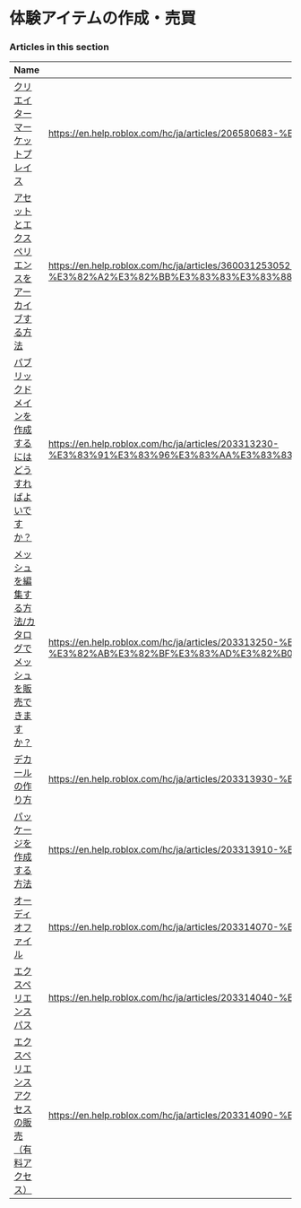 # 体験アイテムの作成・売買  
### Articles in this section
Name|URL
-|-
[クリエイターマーケットプレイス](./クリエイターマーケットプレイス.html) |https://en.help.roblox.com/hc/ja/articles/206580683-%E3%82%AF%E3%83%AA%E3%82%A8%E3%82%A4%E3%82%BF%E3%83%BC%E3%83%9E%E3%83%BC%E3%82%B1%E3%83%83%E3%83%88%E3%83%97%E3%83%AC%E3%82%A4%E3%82%B9
[アセットとエクスペリエンスをアーカイブする方法](./アセットとエクスペリエンスをアーカイブする方法.html) |https://en.help.roblox.com/hc/ja/articles/360031253052-%E3%82%A2%E3%82%BB%E3%83%83%E3%83%88%E3%81%A8%E3%82%A8%E3%82%AF%E3%82%B9%E3%83%9A%E3%83%AA%E3%82%A8%E3%83%B3%E3%82%B9%E3%82%92%E3%82%A2%E3%83%BC%E3%82%AB%E3%82%A4%E3%83%96%E3%81%99%E3%82%8B%E6%96%B9%E6%B3%95
[パブリックドメインを作成するにはどうすればよいですか？](./パブリックドメインを作成するにはどうすればよいですか？.html) |https://en.help.roblox.com/hc/ja/articles/203313230-%E3%83%91%E3%83%96%E3%83%AA%E3%83%83%E3%82%AF%E3%83%89%E3%83%A1%E3%82%A4%E3%83%B3%E3%82%92%E4%BD%9C%E6%88%90%E3%81%99%E3%82%8B%E3%81%AB%E3%81%AF%E3%81%A9%E3%81%86%E3%81%99%E3%82%8C%E3%81%B0%E3%82%88%E3%81%84%E3%81%A7%E3%81%99%E3%81%8B-
[メッシュを編集する方法/カタログでメッシュを販売できますか？](./メッシュを編集する方法-カタログでメッシュを販売できますか？.html) |https://en.help.roblox.com/hc/ja/articles/203313250-%E3%83%A1%E3%83%83%E3%82%B7%E3%83%A5%E3%82%92%E7%B7%A8%E9%9B%86%E3%81%99%E3%82%8B%E6%96%B9%E6%B3%95-%E3%82%AB%E3%82%BF%E3%83%AD%E3%82%B0%E3%81%A7%E3%83%A1%E3%83%83%E3%82%B7%E3%83%A5%E3%82%92%E8%B2%A9%E5%A3%B2%E3%81%A7%E3%81%8D%E3%81%BE%E3%81%99%E3%81%8B-
[デカールの作り方](./デカールの作り方.html) |https://en.help.roblox.com/hc/ja/articles/203313930-%E3%83%87%E3%82%AB%E3%83%BC%E3%83%AB%E3%81%AE%E4%BD%9C%E3%82%8A%E6%96%B9
[パッケージを作成する方法](./パッケージを作成する方法.html) |https://en.help.roblox.com/hc/ja/articles/203313910-%E3%83%91%E3%83%83%E3%82%B1%E3%83%BC%E3%82%B8%E3%82%92%E4%BD%9C%E6%88%90%E3%81%99%E3%82%8B%E6%96%B9%E6%B3%95
[オーディオファイル](./オーディオファイル.html) |https://en.help.roblox.com/hc/ja/articles/203314070-%E3%82%AA%E3%83%BC%E3%83%87%E3%82%A3%E3%82%AA%E3%83%95%E3%82%A1%E3%82%A4%E3%83%AB
[エクスペリエンスパス](./エクスペリエンスパス.html) |https://en.help.roblox.com/hc/ja/articles/203314040-%E3%82%A8%E3%82%AF%E3%82%B9%E3%83%9A%E3%83%AA%E3%82%A8%E3%83%B3%E3%82%B9%E3%83%91%E3%82%B9
[エクスペリエンスアクセスの販売（有料アクセス）](./エクスペリエンスアクセスの販売（有料アクセス）.html) |https://en.help.roblox.com/hc/ja/articles/203314090-%E3%82%A8%E3%82%AF%E3%82%B9%E3%83%9A%E3%83%AA%E3%82%A8%E3%83%B3%E3%82%B9%E3%82%A2%E3%82%AF%E3%82%BB%E3%82%B9%E3%81%AE%E8%B2%A9%E5%A3%B2-%E6%9C%89%E6%96%99%E3%82%A2%E3%82%AF%E3%82%BB%E3%82%B9-
